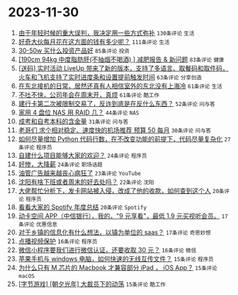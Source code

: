# 2023-11-30

1. [由于年轻时候的重大误判，我决定用一些方式弥补](https://www.v2ex.com/t/996449) `130条评论` `生活`
1. [好奇大伙每月花在这方面的钱有多少呢？](https://www.v2ex.com/t/996421) `111条评论` `生活`
1. [30-50w 买什么投资产品好](https://www.v2ex.com/t/996424) `85条评论` `投资`
1. [[190cm 94kg 中度脂肪肝(不抽烟不喝酒) ] 减肥报告 & 新问题](https://www.v2ex.com/t/996422) `83条评论` `健康`
1. [[送码] 实时活动 LiveUp 带来了新的版本，支持了多语言、取餐码和取件码，火车和飞机支持了实时进度条和设置提前触发时间](https://www.v2ex.com/t/996445) `63条评论` `分享创造`
1. [在东北接机的日常，居然还真有人相信室外的东北没有上海冷](https://www.v2ex.com/t/996477) `61条评论` `生活`
1. [不吐不快，公司年会在周末开，真烦](https://www.v2ex.com/t/996416) `61条评论` `酷工作`
1. [建行卡第二次被限制交易了，反诈到底是在反什么东西？](https://www.v2ex.com/t/996410) `52条评论` `问与答`
1. [家用 4 盘位 NAS 用 RAID 几？](https://www.v2ex.com/t/996537) `44条评论` `NAS`
1. [成考和自考本科的含金量](https://www.v2ex.com/t/996408) `31条评论` `问与答`
1. [老哥们 求个相对稳定、速度快的机场推荐 预算 50 每月](https://www.v2ex.com/t/996434) `30条评论` `问与答`
1. [如何尽量增加 Python 代码行数，在不改变功能的前提下，代码尽量复杂化](https://www.v2ex.com/t/996546) `27条评论` `程序员`
1. [自建什么项目能够大家的欢迎？](https://www.v2ex.com/t/996540) `24条评论` `程序员`
1. [好惨，大降薪](https://www.v2ex.com/t/996522) `24条评论` `职场话题`
1. [油管广告越来越丧心病狂了](https://www.v2ex.com/t/996479) `23条评论` `YouTube`
1. [沈阳有啥下班或者周末的好去处吗？](https://www.v2ex.com/t/996402) `22条评论` `沈阳`
1. [大佬帮忙分析下，发卡网站被入侵，改成了他的收款，如何查到这个人](https://www.v2ex.com/t/996561) `20条评论` `程序员`
1. [看看大家的 Spotify 年度总结](https://www.v2ex.com/t/996431) `20条评论` `Spotify`
1. [动卡空间 APP（中信银行），我的，"9 元享看"，最低 1.9 元买视听会员。](https://www.v2ex.com/t/996484) `17条评论` `优惠信息`
1. [对于乡镇的信息化有什么想法，以镇为单位的 saas？](https://www.v2ex.com/t/996413) `17条评论` `奇思妙想`
1. [点播视频保护](https://www.v2ex.com/t/996541) `16条评论` `程序员`
1. [微信小程序要我们进行微信认证，还要收取 30 元？](https://www.v2ex.com/t/996423) `16条评论` `微信`
1. [苹果手机与 windows 电脑，如何快速的无线互传文件？](https://www.v2ex.com/t/996555) `15条评论` `程序员`
1. [为什么只有 M 芯片的 Macbook 才兼容部分 iPad ， iOS App？](https://www.v2ex.com/t/996524) `15条评论` `macOS`
1. [[字节游戏] [朝夕光年] 大裁员下的动荡](https://www.v2ex.com/t/996443) `15条评论` `酷工作`
